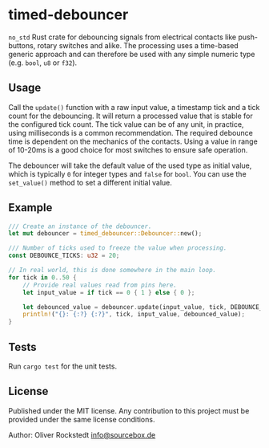 # timed-debouncer

`no_std` Rust crate for debouncing signals from electrical contacts like push-buttons, rotary switches and alike. The processing uses a time-based generic approach and can therefore be used with any simple numeric type (e.g. `bool`, `u8` or `f32`).

## Usage

Call the `update()` function with a raw input value, a timestamp tick and a tick count for the debouncing.
It will return a processed value that is stable for the configured tick count.
The tick value can be of any unit, in practice, using milliseconds is a common recommendation. The required debounce time is dependent on the mechanics of the contacts. Using a value in range of 10-20ms is a good choice for most switches to ensure safe operation.

The debouncer will take the default value of the used type as initial value, which is typically `0` for integer types and `false` for `bool`. You can use the `set_value()` method to set a different initial value.

## Example

```rust
/// Create an instance of the debouncer.
let mut debouncer = timed_debouncer::Debouncer::new();

/// Number of ticks used to freeze the value when processing.
const DEBOUNCE_TICKS: u32 = 20;

// In real world, this is done somewhere in the main loop.
for tick in 0..50 {
    // Provide real values read from pins here.
    let input_value = if tick == 0 { 1 } else { 0 };

    let debounced_value = debouncer.update(input_value, tick, DEBOUNCE_TICKS);
    println!("{}: {:?} {:?}", tick, input_value, debounced_value);
}

```

## Tests

Run `cargo test` for the unit tests.

## License

Published under the MIT license. Any contribution to this project must be provided under the same license conditions.

Author: Oliver Rockstedt <info@sourcebox.de>
